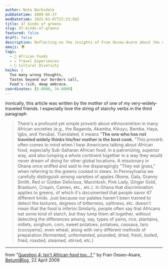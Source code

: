 ```yaml
---
author: Nate Barksdale
pubDatetime: 2009-04-27
modDatetime: 2025-03-07T22:22:56Z
title: 47 kinds of greens
slug: 47-kinds-of-greens
featured: false
draft: false
description: Reflecting on the insights of Fran Osseo-Asare about the complexity of African cuisines and the risks of ethnocentrism.
emoji: 🌍
tags:
  - 🍲 African Foods
  - ✈️ Travel Experiences
  - 🌱 Cultural Diversity
haiku: |
  Too many wrong thoughts,  
  Tastes beyond our borders call,  
  Food's rich, deep embrace.
coordinates: [8.0000, 34.0000]
---
```


Ironically, this article was written by the mother of one of my very-widely-traveled friends. I especially love the string of starchy verbs in the third paragraph

> There's a profound yet simple proverb about ethnocentrism in many African societies (e.g., the Baganda, Akamba, Kikuyu, Bemba, Haya, Igbo, and Yoruba). Translated, it means "**The one who has not traveled widely thinks his/her mother is the best cook.** "This proverb often comes to mind when I hear Americans talking about African food, especially Sub-Saharan African food, in a patronizing, superior way, and also lumping a whole continent together in a way they would never dream of doing for other global locations. A missionary in Ghana once sniffed and said to me disparagingly "They eat grass," when referring to the greens cooked in stews. In Pennsylvania we carefully distinguish among varieties of apples (Rome, Gala, Granny Smith, Red or Golden Delicious, Macintosh, Pink Lady, Ginger Gold, Braeburn, Crispin, Cameo, etc., etc.). In Ghana that discrimination applies to greens, of which it's documented that people savor 47 different kinds. Just because our palates haven't been trained to detect the textures, degrees of bitterness, saltiness, etc. doesn't mean that the food is inferior.Similarly, people often say that Africans eat some kind of starch, but they lump them all together, without detecting the differences among, say, types of yams, rice, plantains, millets, sorghum, corn, sweet potatoes, potatoes, cassava, taro (cocoyams), even wheat, along with very different methods of preparation (fermented, unfermented, pounded, dried, fresh, boiled, fried, roasted, steamed, stirred, etc.)

---

from "[Question 4: Isn't African food too...?](http://www.betumi.com/2009/04/question-4-isnt-african-food-too.html)," by Fran Osseo-Asare, [BetumiBlog](http://www.betumi.com/2009/04/question-4-isnt-african-food-too.html), 22 April 2009
